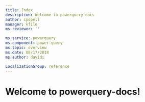 ```yaml
---
title: Index
description: Welcome to powerquery-docs
author: cpopell
manager: kfile
ms.reviewer: ''

ms.service: powerquery
ms.component: power-query
ms.topic: overview
ms.date: 08/17/2018
ms.author: davidi

LocalizationGroup: reference
---
```


# Welcome to powerquery-docs!
